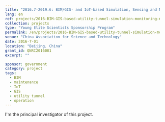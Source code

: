 ```yaml
---
title: "2016.7-2019.6: BIM/GIS- and IoT-based Simulation, Sensing and Management of Utility Tunnels"
lang: en
ref: projects/2016-BIM-GIS-based-utility-tunnel-simulation-monitoring-management
collection: projects
type: "Young Elite Scientists Sponsorship Program"
permalink: /en/projects/2016-BIM-GIS-based-utility-tunnel-simulation-monitoring-management
venue: "China Association for Science and Technology"
date: 2016-7-01
location: "Beijing, China"
grant_id: QNRC2016001
excerpt: ""

sponsor: government
category: project
tags: 
  - BIM
  - maintenance
  - IoT
  - GIS
  - utility tunnel
  - operation
---
```


I'm the principal investigator of this project.